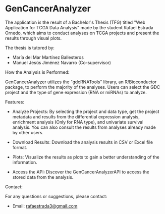 # GenCancerAnalyzer
The application is the result of a Bachelor's Thesis (TFG) titled "Web Application for TCGA Data Analysis" made by the student Rafael Estrada Ornedo, which aims to conduct analyses on TCGA projects and present the results through visual plots.

The thesis is tutored by:
 - María del Mar Martínez Ballesteros
 - Manuel Jesús Jiménez Navarro (Co-supervisor)

How the Analysis is Performed:

GenCancerAnalyzer utilizes the "gdcRNATools" library, an R/Bioconductor package, to perform the majority of the analyses. Users can select the GDC project and the type of gene expression (RNA or miRNAs) to analyze.

Features:

 - Analyze Projects: By selecting the project and data type, get the project metadata and results from the differential expression analysis, enrichment analysis (Only for RNA type), and univariate survival analysis. You can also consult the results from analyses already made by other users.

 - Download Results: Download the analysis results in CSV or Excel file format.

 - Plots: Visualize the results as plots to gain a better understanding of the information.

 - Access the API: Discover the GenCancerAnalyzerAPI to access the stored data from the analysis.

Contact:

For any questions or suggestions, please contact:

 - Email: rafaestrada3@gmail.com
    
